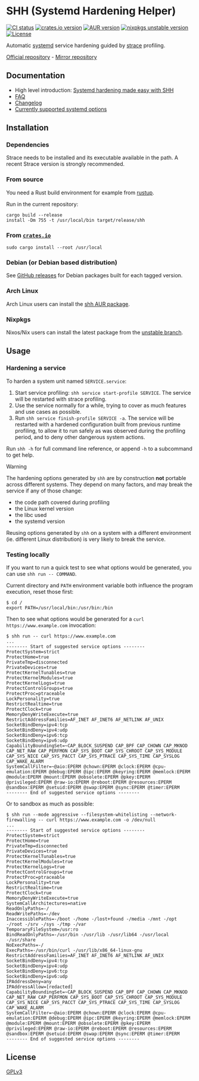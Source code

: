 # SHH (Systemd Hardening Helper)

[![CI status](https://github.com/desbma/shh/actions/workflows/ci.yml/badge.svg)](https://github.com/desbma/shh/actions)
[![crates.io version](https://img.shields.io/crates/v/systemd-hardening-helper)](https://crates.io/crates/systemd-hardening-helper)
[![AUR version](https://img.shields.io/aur/version/shh.svg?style=flat)](https://aur.archlinux.org/packages/shh/)
[![nixpkgs unstable version](https://repology.org/badge/version-for-repo/nix_unstable/shh.svg?header=nixpkgs+unstable)](https://search.nixos.org/packages?channel=unstable&show=shh&size=1&sort=relevance&type=packages&query=shh)
[![License](https://img.shields.io/github/license/desbma/shh.svg?style=flat)](https://github.com/desbma/shh/blob/master/LICENSE)

Automatic [systemd](https://systemd.io/) service hardening guided by [strace](https://strace.io/) profiling.

[Official repository](https://github.com/desbma/shh) - [Mirror repository](https://github.com/synacktiv/shh)

## Documentation

- High level introduction: [Systemd hardening made easy with SHH](https://www.synacktiv.com/publications/systemd-hardening-made-easy-with-shh)
- [FAQ](FAQ.md)
- [Changelog](CHANGELOG.md)
- [Currently supported systemd options](systemd_options.md)

## Installation

### Dependencies

Strace needs to be installed and its executable available in the path. A recent Strace version is strongly recommended.

### From source

You need a Rust build environment for example from [rustup](https://rustup.rs/).

Run in the current repository:

```
cargo build --release
install -Dm 755 -t /usr/local/bin target/release/shh
```

### From [`crates.io`](https://crates.io/)

```
sudo cargo install --root /usr/local
```

### Debian (or Debian based distribution)

See [GitHub releases](https://github.com/desbma/shh/releases) for Debian packages built for each tagged version.

### Arch Linux

Arch Linux users can install the [shh AUR package](https://aur.archlinux.org/packages/shh).

### Nixpkgs

Nixos/Nix users can install the latest package from the [unstable branch](https://search.nixos.org/packages?channel=unstable&show=shh&size=1&sort=relevance&type=packages&query=shh).

## Usage

### Hardening a service

To harden a system unit named `SERVICE.service`:

1. Start service profiling: `shh service start-profile SERVICE`. The service will be restarted with strace profiling.
2. Use the service normally for a while, trying to cover as much features and use cases as possible.
3. Run `shh service finish-profile SERVICE -a`. The service will be restarted with a hardened configuration built from previous runtime profiling, to allow it to run safely as was observed during the profiling period, and to deny other dangerous system actions.

Run `shh -h` for full command line reference, or append `-h` to a subcommand to get help.

> [!WARNING]
> The hardening options generated by `shh` are by construction **not** portable across different systems.
> They depend on many factors, and may break the service if any of those change:
>
> - the code path covered during profiling
> - the Linux kernel version
> - the libc used
> - the systemd version
>
> Reusing options generated by `shh` on a system with a different environment (ie. different Linux distribution) is very likely to break the service.

### Testing locally

If you want to run a quick test to see what options would be generated, you can use `shh run -- COMMAND`.

Current directory and `PATH` environment variable both influence the program execution, reset those first:

```
$ cd /
export PATH=/usr/local/bin:/usr/bin:/bin
```

Then to see what options would be generated for a `curl https://www.example.com` invocation:

```
$ shh run -- curl https://www.example.com
...
-------- Start of suggested service options --------
ProtectSystem=strict
ProtectHome=true
PrivateTmp=disconnected
PrivateDevices=true
ProtectKernelTunables=true
ProtectKernelModules=true
ProtectKernelLogs=true
ProtectControlGroups=true
ProtectProc=ptraceable
LockPersonality=true
RestrictRealtime=true
ProtectClock=true
MemoryDenyWriteExecute=true
RestrictAddressFamilies=AF_INET AF_INET6 AF_NETLINK AF_UNIX
SocketBindDeny=ipv4:tcp
SocketBindDeny=ipv4:udp
SocketBindDeny=ipv6:tcp
SocketBindDeny=ipv6:udp
CapabilityBoundingSet=~CAP_BLOCK_SUSPEND CAP_BPF CAP_CHOWN CAP_MKNOD CAP_NET_RAW CAP_PERFMON CAP_SYS_BOOT CAP_SYS_CHROOT CAP_SYS_MODULE CAP_SYS_NICE CAP_SYS_PACCT CAP_SYS_PTRACE CAP_SYS_TIME CAP_SYSLOG CAP_WAKE_ALARM
SystemCallFilter=~@aio:EPERM @chown:EPERM @clock:EPERM @cpu-emulation:EPERM @debug:EPERM @ipc:EPERM @keyring:EPERM @memlock:EPERM @module:EPERM @mount:EPERM @obsolete:EPERM @pkey:EPERM @privileged:EPERM @raw-io:EPERM @reboot:EPERM @resources:EPERM @sandbox:EPERM @setuid:EPERM @swap:EPERM @sync:EPERM @timer:EPERM
-------- End of suggested service options --------
```

Or to sandbox as much as possible:

```
$ shh run --mode aggressive --filesystem-whitelisting --network-firewalling -- curl https://www.example.com -o /dev/null
...
-------- Start of suggested service options --------
ProtectSystem=strict
ProtectHome=true
PrivateTmp=disconnected
PrivateDevices=true
ProtectKernelTunables=true
ProtectKernelModules=true
ProtectKernelLogs=true
ProtectControlGroups=true
ProtectProc=ptraceable
LockPersonality=true
RestrictRealtime=true
ProtectClock=true
MemoryDenyWriteExecute=true
SystemCallArchitectures=native
ReadOnlyPaths=-/
ReadWritePaths=-/dev
InaccessiblePaths=-/boot -/home -/lost+found -/media -/mnt -/opt -/root -/srv -/sys -/tmp -/var
TemporaryFileSystem=/usr:ro
BindReadOnlyPaths=-/usr/bin -/usr/lib -/usr/lib64 -/usr/local -/usr/share
NoExecPaths=-/
ExecPaths=-/usr/bin/curl -/usr/lib/x86_64-linux-gnu
RestrictAddressFamilies=AF_INET AF_INET6 AF_NETLINK AF_UNIX
SocketBindDeny=ipv4:tcp
SocketBindDeny=ipv4:udp
SocketBindDeny=ipv6:tcp
SocketBindDeny=ipv6:udp
IPAddressDeny=any
IPAddressAllow=[redacted]
CapabilityBoundingSet=~CAP_BLOCK_SUSPEND CAP_BPF CAP_CHOWN CAP_MKNOD CAP_NET_RAW CAP_PERFMON CAP_SYS_BOOT CAP_SYS_CHROOT CAP_SYS_MODULE CAP_SYS_NICE CAP_SYS_PACCT CAP_SYS_PTRACE CAP_SYS_TIME CAP_SYSLOG CAP_WAKE_ALARM
SystemCallFilter=~@aio:EPERM @chown:EPERM @clock:EPERM @cpu-emulation:EPERM @debug:EPERM @ipc:EPERM @keyring:EPERM @memlock:EPERM @module:EPERM @mount:EPERM @obsolete:EPERM @pkey:EPERM @privileged:EPERM @raw-io:EPERM @reboot:EPERM @resources:EPERM @sandbox:EPERM @setuid:EPERM @swap:EPERM @sync:EPERM @timer:EPERM
-------- End of suggested service options --------
```

## License

[GPLv3](https://www.gnu.org/licenses/gpl-3.0-standalone.html)
